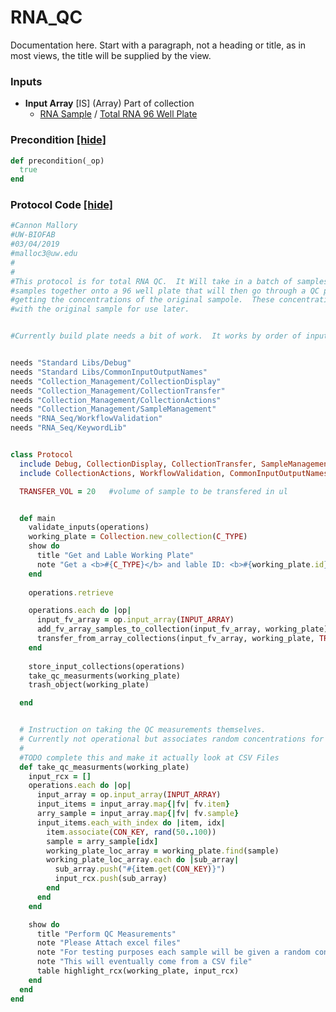 # RNA_QC

Documentation here. Start with a paragraph, not a heading or title, as in most views, the title will be supplied by the view.
### Inputs


- **Input Array** [IS] (Array) Part of collection
  - <a href='#' onclick='easy_select("Sample Types", "RNA Sample")'>RNA Sample</a> / <a href='#' onclick='easy_select("Containers", "Total RNA 96 Well Plate")'>Total RNA 96 Well Plate</a>





### Precondition <a href='#' id='precondition'>[hide]</a>
```ruby
def precondition(_op)
  true
end
```

### Protocol Code <a href='#' id='protocol'>[hide]</a>
```ruby
#Cannon Mallory
#UW-BIOFAB
#03/04/2019
#malloc3@uw.edu
#
#
#This protocol is for total RNA QC.  It Will take in a batch of samples, replate these
#samples together onto a 96 well plate that will then go through a QC protocols including
#getting the concentrations of the original sampole.  These concentrations will then be associated
#with the original sample for use later.


#Currently build plate needs a bit of work.  It works by order of input array and not by order of sample location on plate


needs "Standard Libs/Debug"
needs "Standard Libs/CommonInputOutputNames"
needs "Collection_Management/CollectionDisplay"
needs "Collection_Management/CollectionTransfer"
needs "Collection_Management/CollectionActions"
needs "Collection_Management/SampleManagement"
needs "RNA_Seq/WorkflowValidation"
needs "RNA_Seq/KeywordLib"


class Protocol
  include Debug, CollectionDisplay, CollectionTransfer, SampleManagement
  include CollectionActions, WorkflowValidation, CommonInputOutputNames, KeywordLib

  TRANSFER_VOL = 20   #volume of sample to be transfered in ul


  def main
    validate_inputs(operations)
    working_plate = Collection.new_collection(C_TYPE)
    show do
      title "Get and Lable Working Plate"
      note "Get a <b>#{C_TYPE}</b> and lable ID: <b>#{working_plate.id}</b>"
    end
    
    operations.retrieve

    operations.each do |op|
      input_fv_array = op.input_array(INPUT_ARRAY)
      add_fv_array_samples_to_collection(input_fv_array, working_plate)
      transfer_from_array_collections(input_fv_array, working_plate, TRANSFER_VOL)
    end
    
    store_input_collections(operations)
    take_qc_measurments(working_plate)
    trash_object(working_plate)

  end


  # Instruction on taking the QC measurements themselves.
  # Currently not operational but associates random concentrations for testing
  #
  #TODO complete this and make it actually look at CSV Files
  def take_qc_measurments(working_plate)
    input_rcx = []
    operations.each do |op|
      input_array = op.input_array(INPUT_ARRAY)
      input_items = input_array.map{|fv| fv.item}
      arry_sample = input_array.map{|fv| fv.sample}
      input_items.each_with_index do |item, idx|
        item.associate(CON_KEY, rand(50..100))
        sample = arry_sample[idx]
        working_plate_loc_array = working_plate.find(sample)
        working_plate_loc_array.each do |sub_array|
          sub_array.push("#{item.get(CON_KEY)}")
          input_rcx.push(sub_array)
        end
      end
    end

    show do
      title "Perform QC Measurements"
      note "Please Attach excel files"
      note "For testing purposes each sample will be given a random concentration from 50 to 100 ng/ul"
      note "This will eventually come from a CSV file"
      table highlight_rcx(working_plate, input_rcx)
    end
  end
end

```

